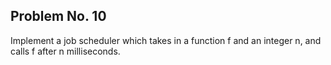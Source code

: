 Problem No. 10
---

Implement a job scheduler which takes in a function f and an integer n, and calls f after n milliseconds.
